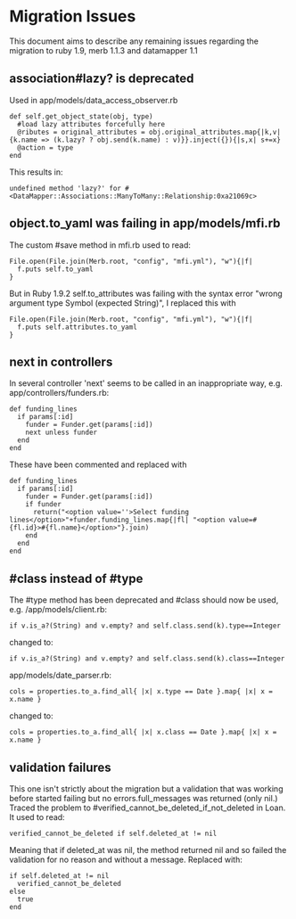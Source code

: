 Migration Issues
================

This document aims to describe any remaining issues regarding the migration to ruby 1.9, merb 1.1.3 and datamapper 1.1


association#lazy? is deprecated
-------------------------------

Used in app/models/data_access_observer.rb

    def self.get_object_state(obj, type)
      #load lazy attributes forcefully here
      @ributes = original_attributes = obj.original_attributes.map{|k,v| {k.name => (k.lazy? ? obj.send(k.name) : v)}}.inject({}){|s,x| s+=x}
      @action = type
    end

This results in:

    undefined method 'lazy?' for #<DataMapper::Associations::ManyToMany::Relationship:0xa21069c>


object.to_yaml was failing in app/models/mfi.rb
-----------------------------------------------

The custom #save method in mfi.rb used to read:

    File.open(File.join(Merb.root, "config", "mfi.yml"), "w"){|f|
      f.puts self.to_yaml
    }

But in Ruby 1.9.2 self.to_attributes was failing with the syntax error "wrong argument type Symbol (expected String)", I replaced this with

    File.open(File.join(Merb.root, "config", "mfi.yml"), "w"){|f|
      f.puts self.attributes.to_yaml
    }


next in controllers
-------------------

In several controller 'next' seems to be called in an inappropriate way, e.g. app/controllers/funders.rb:

    def funding_lines
      if params[:id]
        funder = Funder.get(params[:id])
        next unless funder
      end
    end

These have been commented and replaced with

    def funding_lines
      if params[:id]
        funder = Funder.get(params[:id])
        if funder
          return("<option value=''>Select funding lines</option>"+funder.funding_lines.map{|fl| "<option value=#{fl.id}>#{fl.name}</option>"}.join)
        end
      end
    end


#class instead of #type
-----------------------

The #type method has been deprecated and #class should now be used, e.g. /app/models/client.rb:

    if v.is_a?(String) and v.empty? and self.class.send(k).type==Integer

changed to:

    if v.is_a?(String) and v.empty? and self.class.send(k).class==Integer

app/models/date_parser.rb:

    cols = properties.to_a.find_all{ |x| x.type == Date }.map{ |x| x = x.name }

changed to:

    cols = properties.to_a.find_all{ |x| x.class == Date }.map{ |x| x = x.name }


validation failures
-------------------

This one isn't strictly about the migration but a validation that was working before started failing but no errors.full_messages was returned (only nil.)
Traced the problem to #verified_cannot_be_deleted_if_not_deleted in Loan. It used to read:

    verified_cannot_be_deleted if self.deleted_at != nil

Meaning that if deleted_at was nil, the method returned nil and so failed the validation for no reason and without a message. Replaced with:

    if self.deleted_at != nil
      verified_cannot_be_deleted
    else
      true
    end
